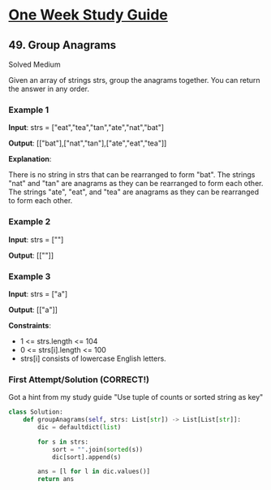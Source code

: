 # [One Week Study Guide](../../readme.md)

## 49. Group Anagrams

Solved
Medium

Given an array of strings strs, group the anagrams together. You can return the answer in any order.

### Example 1

**Input**: strs = ["eat","tea","tan","ate","nat","bat"]

**Output**: [["bat"],["nat","tan"],["ate","eat","tea"]]

**Explanation**:

There is no string in strs that can be rearranged to form "bat".
The strings "nat" and "tan" are anagrams as they can be rearranged to form each other.
The strings "ate", "eat", and "tea" are anagrams as they can be rearranged to form each other.

### Example 2

**Input**: strs = [""]

**Output**: [[""]]

### Example 3

**Input**: strs = ["a"]

**Output**: [["a"]]

**Constraints**:

- 1 <= strs.length <= 104
- 0 <= strs[i].length <= 100
- strs[i] consists of lowercase English letters.

### First Attempt/Solution (CORRECT!)

Got a hint from my study guide "Use tuple of counts or sorted string as key"

```Python
class Solution:
    def groupAnagrams(self, strs: List[str]) -> List[List[str]]:
        dic = defaultdict(list)

        for s in strs:
            sort = "".join(sorted(s))
            dic[sort].append(s)

        ans = [l for l in dic.values()]
        return ans
```
